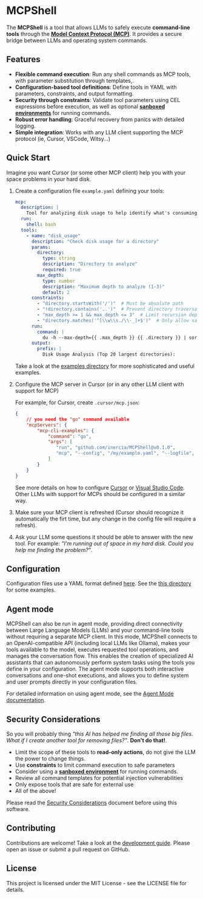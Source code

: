 # MCPShell

<!--p align="center">
  <img src="docs/banner.png" alt="banner" width="600"/>
</p-->


The **MCPShell** is a tool that allows LLMs to safely execute **command-line tools**
through the [**Model Context Protocol (MCP)**](https://modelcontextprotocol.io/).
It provides a secure bridge between LLMs and operating system commands.

## Features

- **Flexible command execution**: Run any shell commands as MCP tools,
  with parameter substitution through templates,.
- **Configuration-based tool definitions**: Define tools in YAML with parameters,
  constraints, and output formatting.
- **Security through constraints**: Validate tool parameters using CEL expressions
  before execution, as well as optional [**sanboxed environments**](docs/config-runners.md)
  for running commands.
- **Robust error handling**: Graceful recovery from panics with detailed logging.
- **Simple integration**: Works with any LLM client supporting the MCP protocol
  (ie, Cursor, VSCode, Witsy...)

## Quick Start

Imagine you want Cursor (or some other MCP client) help you with your
space problems in your hard disk.

1. Create a configuration file `example.yaml` defining your tools:

   ```yaml
   mcp:
     description: |
       Tool for analyzing disk usage to help identify what's consuming space.
     run:
       shell: bash
     tools:
       - name: "disk_usage"
         description: "Check disk usage for a directory"
         params:
           directory:
             type: string
             description: "Directory to analyze"
             required: true
           max_depth:
             type: number
             description: "Maximum depth to analyze (1-3)"
             default: 2
         constraints:
           - "directory.startsWith('/')"  # Must be absolute path
           - "!directory.contains('..')"  # Prevent directory traversal
           - "max_depth >= 1 && max_depth <= 3"  # Limit recursion depth
           - "directory.matches('^[\\w\\s./\\-_]+$')"  # Only allow safe path characters, prevent command injection
         run:
           command: |
             du -h --max-depth={{ .max_depth }} {{ .directory }} | sort -hr | head -20
         output:
           prefix: |
             Disk Usage Analysis (Top 20 largest directories):
   ```

   Take a look at the [examples directory](examples) for more sophisticated and useful examples.

2. Configure the MCP server in Cursor (or in any other LLM client with support for MCP)

   For example, for Cursor, create `.cursor/mcp.json`:

   ```json
   {
       // you need the "go" command available
       "mcpServers": {
           "mcp-cli-examples": {
               "command": "go",
               "args": [
                  "run", "github.com/inercia/MCPShell@v0.1.0",
                  "mcp", "--config", "/my/example.yaml", "--logfile", "/some/path/mcpshell/example.log"
               ]
           }
       }
   }
   ```

   See more details on how to configure [Cursor](docs/usage-cursor.md) or
   [Visual Studio Code](docs/usage-vscode.md). Other LLMs with support for MCPs
   should be configured in a similar way.

3. Make sure your MCP client is refreshed (Cursor should recognize it automatically the
   firt time, but any change in the config file will require a refresh).
4. Ask your LLM some questions it should be able to answer with the new tool. For example:
   _"I'm running out of space in my hard disk. Could you help me finding the problem?"_.

## Configuration

Configuration files use a YAML format defined [here](docs/config.md).
See the [this directory](examples) for some examples.

## Agent mode

MCPShell can also be run in agent mode, providing direct connectivity between Large Language Models
(LLMs) and your command-line tools without requiring a separate MCP client. In this mode,
MCPShell connects to an OpenAI-compatible API (including local LLMs like Ollama), makes your
tools available to the model, executes requested tool operations, and manages the conversation flow.
This enables the creation of specialized AI assistants that can autonomously perform system tasks
using the tools you define in your configuration. The agent mode supports both interactive
conversations and one-shot executions, and allows you to define system and user prompts directly
in your configuration files.

For detailed information on using agent mode, see the [Agent Mode documentation](docs/usage-agent.md).

## Security Considerations

So you will probably thing
_"this AI has helped me finding all those big files. What if I create another tool for removing files?"_.
**Don't do that!**.

- Limit the scope of these tools to **read-only actions**, do not give the LLM the power to change things.
- Use **constraints** to limit command execution to safe parameters
- Consider using a [**sanboxed environment**](docs/config-runners.md) for running commands.
- Review all command templates for potential injection vulnerabilities
- Only expose tools that are safe for external use
- All of the above!

Please read the [Security Considerations](docs/security.md) document before using this software.

## Contributing

Contributions are welcome! Take a look at the [development guide](docs/development.md).
Please open an issue or submit a pull request on GitHub.

## License

This project is licensed under the MIT License - see the LICENSE file for details.
